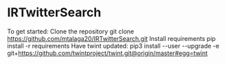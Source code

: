 # IRTwitterSearch
To get started:
Clone the repository
git clone https://github.com/mtalaga20/IRTwitterSearch.git
Install requirements
pip install -r requirements
Have twint updated:
pip3 install --user --upgrade -e git+https://github.com/twintproject/twint.git@origin/master#egg=twint
